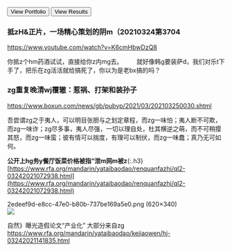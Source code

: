 <html>
<button onClick="replaceContentInContainer('target', 'replace_target')">View Portfolio</button>
<button onClick="replaceContentInOtherContainer('replace_target', 'target')">View Results</button>

<div>
  <span id="target">

  ### 抵zH&正片，一场精心策划的阴m（20210324第3704
  <https://www.youtube.com/watch?v=K6cmHbwDzQ8>

  你抵z个hm药酒试试，直接给你z内mg去。
  　　就好像韩g要装萨d，我们对乐t下手了，把乐在zg活活就给搞死了，你以为是老bx搞的吗？

  <h3>zg重复晚清wj覆辙：惹祸、打架和装孙子</h3>
  <a href="  https://www.boxun.com/news/gb/pubvp/2021/03/202103250030.shtml">  https://www.boxun.com/news/gb/pubvp/2021/03/202103250030.shtml</a>
  
  吾尝谓zg之于夷人，可以明目张胆与之划定章程，而zg一味怕；夷人断不可欺，而zg一味诈；zg尽多事，夷人尽强，一切以理自处，杜其横逆之萌，而不可稍撄其怒，而zg一味蛮；彼有情可以揣度，有理可以制伏，而zg一味蠢；真乃无可如何。

  **公开上hg务y餐厅饭菜价格被指“泄m网m被z**{:.h3}<br>
  [https://www.rfa.org/mandarin/yataibaodao/renquanfazhi/ql2-03242021072938.html](https://www.rfa.org/mandarin/yataibaodao/renquanfazhi/ql2-03242021072938.html)

  2edeef9d-e8cc-47e0-b80b-737be169a5e0.png (620×340)<br>
  <img src="https://slack-imgs.com/?url=https://www.rfa.org/mandarin/yataibaodao/renquanfazhi/ql2-03242021072938.html/@@images/2edeef9d-e8cc-47e0-b80b-737be169a5e0.png">

  自然》曝光造假论文“产业化” 大部分来自zg
  https://www.rfa.org/mandarin/yataibaodao/kejiaowen/hj-03242021141835.html

  </span>
</div>

<div style="display:none">
  <span id="replace_target">

  自然》曝光造假论文“产业化” 大部分来自zg
  https://www.rfa.org/mandarin/yataibaodao/kejiaowen/hj-03242021141835.html

  **公开上hg务y餐厅饭菜价格被指“泄m网m被z**{:.h3}<br>
  [https://www.rfa.org/mandarin/yataibaodao/renquanfazhi/ql2-03242021072938.html](https://www.rfa.org/mandarin/yataibaodao/renquanfazhi/ql2-03242021072938.html)

  2edeef9d-e8cc-47e0-b80b-737be169a5e0.png (620×340)<br>
  <img src="https://slack-imgs.com/?url=https://www.rfa.org/mandarin/yataibaodao/renquanfazhi/ql2-03242021072938.html/@@images/2edeef9d-e8cc-47e0-b80b-737be169a5e0.png">

  <h3>zg重复晚清wj覆辙：惹祸、打架和装孙子</h3>
  <a href="  https://www.boxun.com/news/gb/pubvp/2021/03/202103250030.shtml">  https://www.boxun.com/news/gb/pubvp/2021/03/202103250030.shtml</a>

  吾尝谓zg之于夷人，可以明目张胆与之划定章程，而zg一味怕；夷人断不可欺，而zg一味诈；zg尽多事，夷人尽强，一切以理自处，杜其横逆之萌，而不可稍撄其怒，而zg一味蛮；彼有情可以揣度，有理可以制伏，而zg一味蠢；真乃无可如何。

  ### 抵zH&正片，一场精心策划的阴m（20210324第3704
  <https://www.youtube.com/watch?v=K6cmHbwDzQ8>

  你抵z个hm药酒试试，直接给你z内mg去。
  　　就好像韩g要装萨d，我们对乐t下手了，把乐在zg活活就给搞死了，你以为是老bx搞的吗？

  </span>
</div>

<script>
function replaceContentInContainer(target, source) {
  document.getElementById(target).innerHTML = document.getElementById(source).innerHTML;
}

function replaceContentInOtherContainer(replace_target, source) {
  document.getElementById(replace_target).innerHTML = document.getElementById(source).innerHTML;
}
</script>
